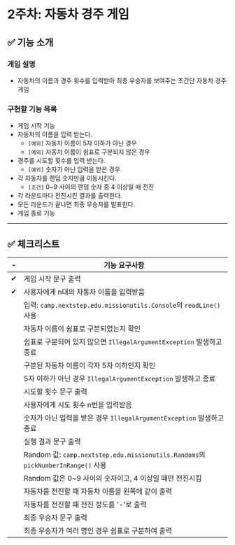 # 2주차: 자동차 경주 게임

## ✅ 기능 소개

### 게임 설명
- 자동차의 이름과 경주 횟수를 입력받아 최종 우승자를 보여주는 초간단 자동차 경주 게임

### 구현할 기능 목록
- 게임 시작 기능
- 자동차의 이름을 입력 받는다.
  - `[예외]` 자동차 이름이 5자 이하가 아닌 경우
  - `[예외]` 자동차 이름이 쉼표로 구분되지 않은 경우
- 경주를 시도할 횟수를 입력 받는다.
  - `[예외]` 숫자가 아닌 입력을 받은 경우
- 각 자동차를 랜덤 숫자만큼 이동시킨다.
  - `[조건]` 0~9 사이의 랜덤 숫자 중 4 이상일 때 전진
- 각 라운드마다 전진시킨 결과를 출력한다.
- 모든 라운드가 끝나면 최종 우승자를 발표한다.
- 게임 종료 기능

---

## ✅ 체크리스트

| - | 기능 요구사항                                                                      |
|---|------------------------------------------------------------------------------|
| ✔ | 게임 시작 문구 출력                                                                  |
| ✔ | 사용자에게 n대의 자동차 이름을 입력받음                                                       |
|   | 입력: `camp.nextstep.edu.missionutils.Console`의 `readLine()` 사용                |
|   | 자동차 이름이 쉼표로 구분되었는지 확인                                                        |
|   | 쉼표로 구분되어 있지 않으면 `IllegalArgumentException` 발생하고 종료                           |
|   | 구분된 자동차 이름이 각자 5자 이하인지 확인                                                    |
|   | 5자 이하가 아닌 경우 `IllegalArgumentException` 발생하고 종료                              |
|   | 시도할 횟수 문구 출력                                                                 |
|   | 사용자에게 시도 횟수 n번을 입력받음                                                         |
|   | 숫자가 아닌 입력을 받은 경우 `IllegalArgumentException` 발생하고 종료                          |
|   | 실행 결과 문구 출력                                                                  |
|   | Random 값: `camp.nextstep.edu.missionutils.Randoms`의 `pickNumberInRange()` 사용 |
|   | Random 값은 0~9 사이의 숫자이고, 4 이상일 때만 전진시킴                                        |
|   | 자동차를 전진할 때 자동차 이름을 왼쪽에 같이 출력                                                 |
|   | 자동차를 전진할 때 전진 정도를 '-'로 출력                                                    |
|   | 최종 우승자 문구 출력                                                                 |
|   | 최종 우승자가 여러 명인 경우 쉼표로 구분하여 출력                                                 |

<br>
